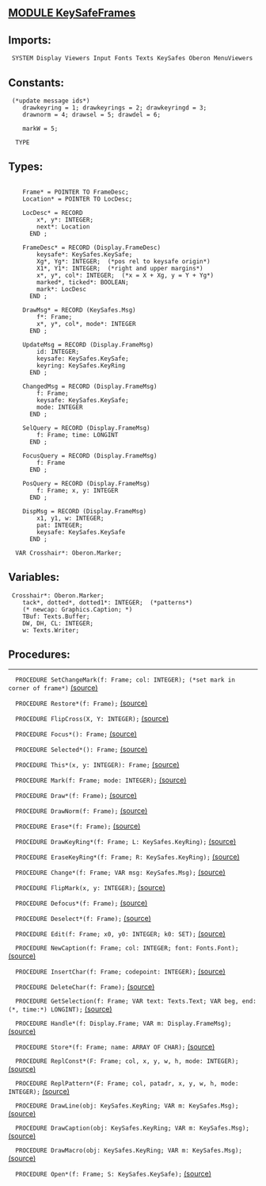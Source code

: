 
## [MODULE KeySafeFrames](https://github.com/io-core/Attest/blob/main/KeySafeFrames.Mod)

  ## Imports:
` SYSTEM Display Viewers Input Fonts Texts KeySafes Oberon MenuViewers`

## Constants:
```
 (*update message ids*)
    drawkeyring = 1; drawkeyrings = 2; drawkeyringd = 3;
    drawnorm = 4; drawsel = 5; drawdel = 6;

    markW = 5;

  TYPE
```
## Types:
```

    Frame* = POINTER TO FrameDesc;
    Location* = POINTER TO LocDesc;

    LocDesc* = RECORD
        x*, y*: INTEGER;
        next*: Location
      END ;

    FrameDesc* = RECORD (Display.FrameDesc)
        keysafe*: KeySafes.KeySafe;
        Xg*, Yg*: INTEGER;  (*pos rel to keysafe origin*)
        X1*, Y1*: INTEGER;  (*right and upper margins*)
        x*, y*, col*: INTEGER;  (*x = X + Xg, y = Y + Yg*)
        marked*, ticked*: BOOLEAN;
        mark*: LocDesc
      END ;

    DrawMsg* = RECORD (KeySafes.Msg)
        f*: Frame;
        x*, y*, col*, mode*: INTEGER
      END ;

    UpdateMsg = RECORD (Display.FrameMsg)
        id: INTEGER;
        keysafe: KeySafes.KeySafe;
        keyring: KeySafes.KeyRing
      END ;

    ChangedMsg = RECORD (Display.FrameMsg)
        f: Frame;
        keysafe: KeySafes.KeySafe;
        mode: INTEGER
      END ;

    SelQuery = RECORD (Display.FrameMsg)
        f: Frame; time: LONGINT
      END ;

    FocusQuery = RECORD (Display.FrameMsg)
        f: Frame
      END ;

    PosQuery = RECORD (Display.FrameMsg)
        f: Frame; x, y: INTEGER
      END ;

    DispMsg = RECORD (Display.FrameMsg)
        x1, y1, w: INTEGER;
        pat: INTEGER;
        keysafe: KeySafes.KeySafe
      END ;

  VAR Crosshair*: Oberon.Marker;
```
## Variables:
```
 Crosshair*: Oberon.Marker;
    tack*, dotted*, dotted1*: INTEGER;  (*patterns*)
    (* newcap: Graphics.Caption; *)
    TBuf: Texts.Buffer;
    DW, DH, CL: INTEGER;
    w: Texts.Writer;

```
## Procedures:
---

`  PROCEDURE SetChangeMark(f: Frame; col: INTEGER); (*set mark in corner of frame*)` [(source)](https://github.com/io-core/Attest/blob/main/KeySafeFrames.Mod#L79)


`  PROCEDURE Restore*(f: Frame);` [(source)](https://github.com/io-core/Attest/blob/main/KeySafeFrames.Mod#L88)


`  PROCEDURE FlipCross(X, Y: INTEGER);` [(source)](https://github.com/io-core/Attest/blob/main/KeySafeFrames.Mod#L105)


`  PROCEDURE Focus*(): Frame;` [(source)](https://github.com/io-core/Attest/blob/main/KeySafeFrames.Mod#L116)


`  PROCEDURE Selected*(): Frame;` [(source)](https://github.com/io-core/Attest/blob/main/KeySafeFrames.Mod#L121)


`  PROCEDURE This*(x, y: INTEGER): Frame;` [(source)](https://github.com/io-core/Attest/blob/main/KeySafeFrames.Mod#L126)


`  PROCEDURE Mark(f: Frame; mode: INTEGER);` [(source)](https://github.com/io-core/Attest/blob/main/KeySafeFrames.Mod#L131)


`  PROCEDURE Draw*(f: Frame);` [(source)](https://github.com/io-core/Attest/blob/main/KeySafeFrames.Mod#L136)


`  PROCEDURE DrawNorm(f: Frame);` [(source)](https://github.com/io-core/Attest/blob/main/KeySafeFrames.Mod#L141)


`  PROCEDURE Erase*(f: Frame);` [(source)](https://github.com/io-core/Attest/blob/main/KeySafeFrames.Mod#L146)


`  PROCEDURE DrawKeyRing*(f: Frame; L: KeySafes.KeyRing);` [(source)](https://github.com/io-core/Attest/blob/main/KeySafeFrames.Mod#L151)


`  PROCEDURE EraseKeyRing*(f: Frame; R: KeySafes.KeyRing);` [(source)](https://github.com/io-core/Attest/blob/main/KeySafeFrames.Mod#L156)


`  PROCEDURE Change*(f: Frame; VAR msg: KeySafes.Msg);` [(source)](https://github.com/io-core/Attest/blob/main/KeySafeFrames.Mod#L161)


`  PROCEDURE FlipMark(x, y: INTEGER);` [(source)](https://github.com/io-core/Attest/blob/main/KeySafeFrames.Mod#L166)


`  PROCEDURE Defocus*(f: Frame);` [(source)](https://github.com/io-core/Attest/blob/main/KeySafeFrames.Mod#L172)


`  PROCEDURE Deselect*(f: Frame);` [(source)](https://github.com/io-core/Attest/blob/main/KeySafeFrames.Mod#L182)


`  PROCEDURE Edit(f: Frame; x0, y0: INTEGER; k0: SET);` [(source)](https://github.com/io-core/Attest/blob/main/KeySafeFrames.Mod#L191)


`  PROCEDURE NewCaption(f: Frame; col: INTEGER; font: Fonts.Font);` [(source)](https://github.com/io-core/Attest/blob/main/KeySafeFrames.Mod#L286)


`  PROCEDURE InsertChar(f: Frame; codepoint: INTEGER);` [(source)](https://github.com/io-core/Attest/blob/main/KeySafeFrames.Mod#L294)


`  PROCEDURE DeleteChar(f: Frame);` [(source)](https://github.com/io-core/Attest/blob/main/KeySafeFrames.Mod#L304)


`  PROCEDURE GetSelection(f: Frame; VAR text: Texts.Text; VAR beg, end: (*, time:*) LONGINT);` [(source)](https://github.com/io-core/Attest/blob/main/KeySafeFrames.Mod#L325)


`  PROCEDURE Handle*(f: Display.Frame; VAR m: Display.FrameMsg);` [(source)](https://github.com/io-core/Attest/blob/main/KeySafeFrames.Mod#L335)


`  PROCEDURE Store*(f: Frame; name: ARRAY OF CHAR);` [(source)](https://github.com/io-core/Attest/blob/main/KeySafeFrames.Mod#L395)


`  PROCEDURE ReplConst*(F: Frame; col, x, y, w, h, mode: INTEGER);` [(source)](https://github.com/io-core/Attest/blob/main/KeySafeFrames.Mod#L401)


`  PROCEDURE ReplPattern*(F: Frame; col, patadr, x, y, w, h, mode: INTEGER);` [(source)](https://github.com/io-core/Attest/blob/main/KeySafeFrames.Mod#L410)


`  PROCEDURE DrawLine(obj: KeySafes.KeyRing; VAR m: KeySafes.Msg);` [(source)](https://github.com/io-core/Attest/blob/main/KeySafeFrames.Mod#L419)


`  PROCEDURE DrawCaption(obj: KeySafes.KeyRing; VAR m: KeySafes.Msg);` [(source)](https://github.com/io-core/Attest/blob/main/KeySafeFrames.Mod#L441)


`  PROCEDURE DrawMacro(obj: KeySafes.KeyRing; VAR m: KeySafes.Msg);` [(source)](https://github.com/io-core/Attest/blob/main/KeySafeFrames.Mod#L473)


`  PROCEDURE Open*(f: Frame; S: KeySafes.KeySafe);` [(source)](https://github.com/io-core/Attest/blob/main/KeySafeFrames.Mod#L496)

